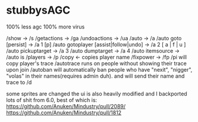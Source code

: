 # stubbysAGC
 100% less agc 100% more virus

/show -> /s
/getactions -> /ga
/undoactions -> /ua
/auto -> /a
/auto goto [persist] -> /a 1 [p]
/auto gotoplayer [assist|follow|undo] -> /a 2 [ a | f | u ]
/auto pickuptarget -> /a 3
/auto dumptarget -> /a 4
/auto itemsource -> /auto is
/players -> /p
/copy <- copies player name
/fixpower -> /fp
/pi will copy player's trace
/autotrace runs on people without showing their trace upon join
/autoban will automatically ban people who have "nexit", "nigger", "volas" in their names(requires admin duh). and will send their name and trace to /d

some sprites are changed
the ui is also heavily modified
and I backported lots of shit from 6.0, best of which is:
https://github.com/Anuken/Mindustry/pull/2089/
https://github.com/Anuken/Mindustry/pull/1812
